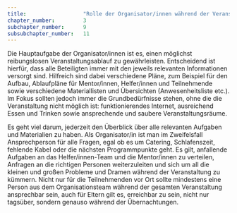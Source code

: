 ```yaml
---
title: 					"Rolle der Organisator/innen während der Veranstaltung"
chapter_number: 		3
subchapter_number:		9
subsubchapter_number:	11
---
```


Die Hauptaufgabe der Organisator/innen ist es, einen möglichst reibungslosen Veranstaltungsablauf zu gewährleisten. Entscheidend ist hierfür, dass alle Beteiligten immer mit den jeweils relevanten Informationen versorgt sind. Hilfreich sind dabei verschiedene Pläne, zum Beispiel für den Aufbau, Ablaufpläne für Mentor/innen, Helfer/innen und Teilnehmende sowie verschiedene Materiallisten und Übersichten (Anwesenheitsliste etc.). Im Fokus sollten jedoch immer die Grundbedürfnisse stehen, ohne die die Veranstaltung nicht möglich ist: funktionierendes Internet, ausreichend Essen und Trinken sowie ansprechende und saubere Veranstaltungsräume.

Es geht viel darum, jederzeit den Überblick über alle relevanten Aufgaben und Materialien zu haben. Als Organisator/in ist man im Zweifelsfall Ansprechperson für alle Fragen, egal ob es um Catering, Schlafenszeit, fehlende Kabel oder die nächsten Programmpunkte geht. Es gilt, anfallende Aufgaben an das Helfer/innen-Team und die Mentor/innen zu verteilen, Anfragen an die richtigen Personen weiterzuleiten und sich um all die kleinen und großen Probleme und Dramen während der Veranstaltung zu kümmern. Nicht nur für die Teilnehmenden vor Ort sollte mindestens eine Person aus dem Organisationsteam während der gesamten Veranstaltung ansprechbar sein, auch für Eltern gilt es, erreichbar zu sein, nicht nur tagsüber, sondern genauso während der Übernachtungen.